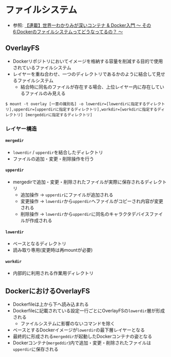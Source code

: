 # ファイルシステム
- 参照: [【連載】世界一わかりみが深いコンテナ & Docker入門 〜 その6:Dockerのファイルシステムってどうなってるの？ 〜](https://tech-lab.sios.jp/archives/21103)

## OverlayFS
- Dockerリポジトリにおいてイメージを格納する容量を削減する目的で使用されているファイルシステム
- レイヤーを重ね合わせ、一つのディレクトリであるかのように結合して見せるファイルシステム
  - 結合時に同名のファイルが存在する場合、上位レイヤー内に存在しているファイルのみ見える
```
$ mount -t overlay [一意の識別名] -o lowerdir=[lowerdirに指定するディレクトリ],upperdir=[upperdirに指定するディレクトリ],workdir=[workdirに指定するディレクトリ] [mergeddirに指定するディレクトリ]
```

### レイヤー構造
#### `mergedir`
- `lowerdir` / `upperdir`を結合したディレクトリ
- ファイルの追加・変更・削除操作を行う

#### `upperdir`
- mergedirで追加・変更・削除されたファイルが実際に保存されるディレクトリ
  - 追加操作 -> `upperdir`にファイルが追加される
  - 変更操作 -> `lowerdir`から`upperdir`へファイルがコピーされ内容が変更される
  - 削除操作 -> `lowerdir`から`upperdir`に同名のキャラクタデバイスファイルが作成される
#### `lowerdir`
- ベースとなるディレクトリ
- 読み取り専用(変更時は再mountが必要)

#### `workdir`
- 内部的に利用される作業用ディレクトリ

## DockerにおけるOverlayFS
- Dockerfileは上から下へ読み込まれる
- Dockerfileに記載されている設定一行ごとにOverlayFSの`lowerdir`層が形成される
  - ファイルシステムに影響のないコマンドを除く
- ベースとするDockerイメージが`lowerdir`の最下層レイヤーとなる
- 最終的に形成される`mergeddir`が起動したDockerコンテナの姿となる
- Dockerコンテナ(`mergeddir`)内で追加・変更・削除されたファイルは`upperdir`に保存される
